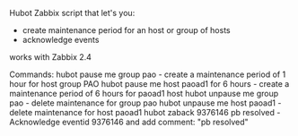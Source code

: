 Hubot Zabbix script that let's you:
 - create maintenance period for an host or group of hosts
- acknowledge events

 works with Zabbix 2.4

Commands:
hubot pause me group pao - create a maintenance period of 1 hour for host group PAO
hubot pause me host paoad1 for 6 hours -  create a maintenance period of 6 hours for paoad1 host
hubot unpause me group pao - delete maintenance for group pao
hubot unpause me host paoad1 - delete maintenance for host paoad1
hubot zaback 9376146 pb resolved - Acknowledge eventid 9376146 and add comment: "pb resolved"
